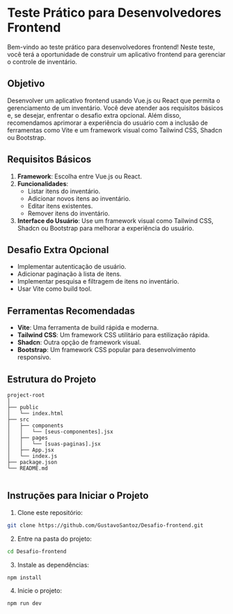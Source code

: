 # Teste Prático para Desenvolvedores Frontend

Bem-vindo ao teste prático para desenvolvedores frontend! Neste teste, você terá a oportunidade de construir um aplicativo frontend para gerenciar o controle de inventário.

## Objetivo

Desenvolver um aplicativo frontend usando Vue.js ou React que permita o gerenciamento de um inventário. Você deve atender aos requisitos básicos e, se desejar, enfrentar o desafio extra opcional. Além disso, recomendamos aprimorar a experiência do usuário com a inclusão de ferramentas como Vite e um framework visual como Tailwind CSS, Shadcn ou Bootstrap.

## Requisitos Básicos

1. **Framework**: Escolha entre Vue.js ou React.
2. **Funcionalidades**:
   - Listar itens do inventário.
   - Adicionar novos itens ao inventário.
   - Editar itens existentes.
   - Remover itens do inventário.
3. **Interface do Usuário**: Use um framework visual como Tailwind CSS, Shadcn ou Bootstrap para melhorar a experiência do usuário.

## Desafio Extra Opcional

- Implementar autenticação de usuário.
- Adicionar paginação à lista de itens.
- Implementar pesquisa e filtragem de itens no inventário.
- Usar Vite como build tool.

## Ferramentas Recomendadas

- **Vite**: Uma ferramenta de build rápida e moderna.
- **Tailwind CSS**: Um framework CSS utilitário para estilização rápida.
- **Shadcn**: Outra opção de framework visual.
- **Bootstrap**: Um framework CSS popular para desenvolvimento responsivo.

## Estrutura do Projeto

```plaintext
project-root
│
├── public
│   └── index.html
├── src
│   ├── components
│   │   └── [seus-componentes].jsx
│   ├── pages
│   │   └── [suas-paginas].jsx
│   ├── App.jsx
│   └── index.js
├── package.json
└── README.md


```

## Instruções para Iniciar o Projeto

1. Clone este repositório:

```bash
git clone https://github.com/GustavoSantoz/Desafio-frontend.git
```

2. Entre na pasta do projeto:

```bash
cd Desafio-frontend
```

3. Instale as dependências:

```bash
npm install
```

4. Inicie o projeto:

```bash
npm run dev
```
